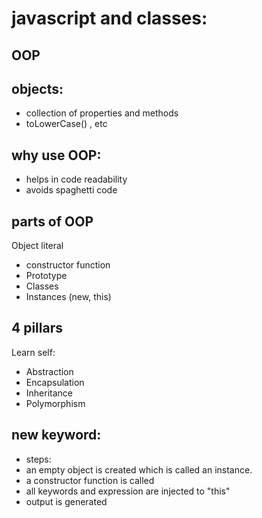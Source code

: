 # javascript and classes:

## OOP

## objects:

- collection of properties and methods
- toLowerCase() , etc

## why use OOP:

- helps in code readability
- avoids spaghetti code

## parts of OOP

Object literal

- constructor function
- Prototype
- Classes
- Instances (new, this)

## 4 pillars

Learn self:

- Abstraction
- Encapsulation
- Inheritance
- Polymorphism

## new keyword:

- steps:
- an empty object is created which is called an instance.
- a constructor function is called
- all keywords and expression are injected to "this"
- output is generated
